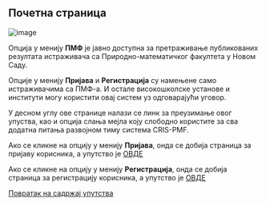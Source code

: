 ## Почетна страница

![image](https://user-images.githubusercontent.com/29538544/150561092-db880776-a3e2-4f06-862f-cb16649761f6.png)

Опција у менију **ПМФ** је јавно доступна за претраживање публикованих резултата истраживача са Природно-математичког факултета у Новом Саду.

Опције у менију **Пријава** и **Регистрација** су намењене само истраживачима са ПМФ-а. И остале високошколске установе и институти могу користити овај систем уз одговарајући уговор. 

У десном углу ове странице налази се линк за преузимање овог упуства, као и опција слања мејла коју слободно користите за сва додатна питања развојном тиму система CRIS-PMF.

Ако се кликне на опцију у менију **Пријава**, онда се добија страница за пријаву корисника, а упутство је [ОВДЕ](registracija/prijava.md)

Ако се кликне на опцију у менију **Регистрација**, онда се добија страница за регистрацију корисника, а упутство је [ОВДЕ](registracija/registracijaIPrijavljivanje.md)

[Повратак на садржај упутства](uputstvo.md#садржај)
